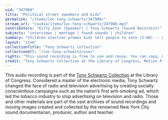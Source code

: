 ```yaml
---
uid: "347980"
title: "Political street speakers and kids"
permalink: "/items/loc-tony-schwartz/347980/"
stream_url: "/audio/items/loc-tony-schwartz/347980.mp3"
contributors: "Kitty Zann (Speaker) | Tony Schwartz (Sound Recordist)"
subjects: "interviews | montage | found sounds | children"
summary: "Children election promos kids tell people to vote (2:06) -- Children election jingles in the style of playgorund songs Adali or Ike? with bouncing ball and jump rope (4:13) -- Democrats in Times Square noon rally for Wagner Miss \"Kitty Zann\" speaks chair for Women's league for Wagner (2:35) -- A typical street politician - literacy - public housing - opponent's record (4:48) -- American Labor party street speaker (1:29). See paper file for accompanying material."
layout: "item"
collectionTitle: "Tony Schwartz Collection"
collectionUrl: "/loc-tony-schwartz/use/"
rights: "This sound recording is free to use and reuse. You can copy, modify, distribute and perform the work, even for commercial purposes, all without asking permission. Attribution is recommended but not required."
credit: "Tony Schwartz Collection at the Library of Congress, Motion Picture, Broadcasting and Recorded Sound Division."
---
```


This audio recording is part of the [Tony Schwartz Collection](https://www.loc.gov/rr/record/schwartzcollection.html) at the Library of Congress. Considered a master of the electronic media, Tony Schwartz changed the face of radio and television advertising by creating socially conscientious campaigns such as the nation’s first anti-smoking ad, which led the tobacco industry to stop advertising on television and radio. Those and other materials are part of the vast archives of sound recordings and moving images created and collected by the renowned New York City sound documentarian, producer, author and teacher.